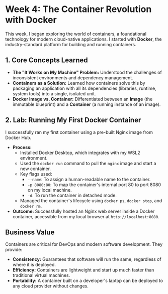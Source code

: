 # Week 4: The Container Revolution with Docker

This week, I began exploring the world of containers, a foundational technology for modern cloud-native applications. I started with **Docker**, the industry-standard platform for building and running containers.

## 1. Core Concepts Learned
- **The "It Works on My Machine" Problem:** Understood the challenges of inconsistent environments and dependency management.
- **Containers as a Solution:** Learned how containers solve this by packaging an application with all its dependencies (libraries, runtime, system tools) into a single, isolated unit.
- **Docker Image vs. Container:** Differentiated between an **Image** (the immutable blueprint) and a **Container** (a running instance of an image).

## 2. Lab: Running My First Docker Container
I successfully ran my first container using a pre-built Nginx image from Docker Hub.
- **Process:**
    - Installed Docker Desktop, which integrates with my WSL2 environment.
    - Used the `docker run` command to pull the `nginx` image and start a new container.
    - Key flags used:
        - `--name`: To assign a human-readable name to the container.
        - `-p 8080:80`: To map the container's internal port 80 to port 8080 on my local machine.
        - `-d`: To run the container in detached mode.
    - Managed the container's lifecycle using `docker ps`, `docker stop`, and `docker rm`.
- **Outcome:** Successfully hosted an Nginx web server inside a Docker container, accessible from my local browser at `http://localhost:8080`.

## Business Value
Containers are critical for DevOps and modern software development. They provide:
- **Consistency:** Guarantees that software will run the same, regardless of where it is deployed.
- **Efficiency:** Containers are lightweight and start up much faster than traditional virtual machines.
- **Portability:** A container built on a developer's laptop can be deployed to any cloud provider without changes.
